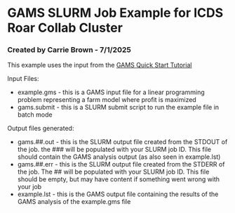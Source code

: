 # GAMS SLURM Job Example for ICDS Roar Collab Cluster
### Created by Carrie Brown - 7/1/2025

This example uses the input from the [GAMS Quick Start Tutorial](https://www.gams.com/latest/docs/UG_TutorialQuickstart.html)

Input Files:
 - example.gms - this is a GAMS input file for a linear programming problem representing a farm model where profit is maximized
 - gams.submit - this is a SLURM submit script to run the example file in batch mode

Output files generated:
 - gams.##.out - this is the SLURM output file created from the STDOUT of the job. the ### will be populated with your SLURM job ID. This file should contain the GAMS analysis output (as also seen in example.lst)
 - gams.##.err - this is the SLURM output file created from the STDERR of the job. The ## will be populated with your SLURM job ID. This file should be empty, but may have content if something went wrong with your job
 - example.lst - this is the GAMS output file containing the results of the GAMS analysis of the example.gms file
